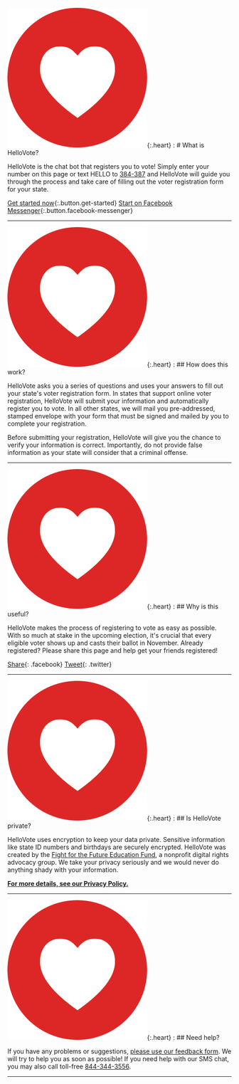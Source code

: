 ![](/images/heart.png){:.heart}
: # What is HelloVote?

  HelloVote is the chat bot that registers you to vote!
  Simply enter your number on this page or text HELLO to
  [384-387](sms://384387) and
  HelloVote will guide you through the process and take care of filling out the
  voter registration form for your state.

  [Get started now](#){:.button.get-started}
  [Start on Facebook Messenger](https://m.me/hellovote){:.button.facebook-messenger}

---

![](/images/heart.png){:.heart}
: ## How does this work?

  HelloVote asks you a series of questions and uses your answers to fill out
  your state's voter registration form. In states that support online voter
  registration, HelloVote will submit your information and automatically
  register you to vote. In all other states, we will mail you
  pre-addressed, stamped envelope with your form that must be signed and
  mailed by you to complete your registration.

  Before submitting your registration, HelloVote will give you
  the chance to verify your information is correct. Importantly, do not
  provide false information as your state will consider that a criminal offense.

---

![](/images/heart.png){:.heart}
: ## Why is this useful?

  HelloVote makes the process of registering to vote as easy as possible.
  With so much at stake in the upcoming election, it's crucial that every eligible
  voter shows up and casts their ballot in November. Already registered? Please
  share this page and help get your friends registered!

  [Share](https://www.facebook.com/sharer/sharer.php?u=http://www.hellovote.org){: .facebook}
  [Tweet](https://twitter.com/intent/tweet?text=http%3A%2F%2Fwww.hellovote.org){: .twitter}

---

![](/images/heart.png){:.heart}
: ## Is HelloVote private?

  HelloVote uses encryption to keep your data private. Sensitive information
  like state ID numbers and birthdays are securely encrypted. HelloVote was created by the 
  [Fight for the Future Education Fund](https://www.fftfef.org), a nonprofit digital
  rights advocacy group. We take your privacy seriously and we would never do
  anything shady with your information.

  **[For more details, see our Privacy Policy.](https://www.fftfef.org/privacy)**

---

![](/images/heart.png){:.heart}
: ## Need help?

  If you have any problems or suggestions,
  [please use our feedback form](https://docs.google.com/forms/d/e/1FAIpQLSd6dYLxLhnyv_bq734QmXP-TV4WQkMo2dX8mOhF4NJ5dMIXqw/viewform).
  We will try to help you as soon as possible! If you need help with our SMS
  chat, you may also call toll-free [844-344-3556](tel://18443443556).

---

